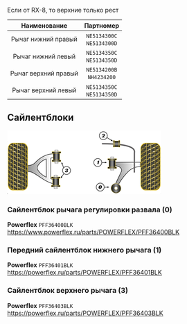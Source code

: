 Если от RX-8, то верхние только рест

| Наименование | Партномер |
|:-:|:-:|
| Рычаг нижний правый | `NE5134300C`<br>`NE5134300D` |
| Рычаг нижний левый | `NE5134350C`<br>`NE5134350D` |
| Рычаг верхний правый | `NE5134200B`<br>`NH4234200` |
| Рычаг верхний левый | `NE5134350C`<br>`NE5134350D` |

## Сайлентблоки

![alt text](img/Powerflex_front.png)

### Сайлентблок рычага регулировки развала (0)

__Powerflex__ `PFF36400BLK` https://www.powerflex.ru/parts/POWERFLEX/PFF36400BLK

### Передний сайлентблок нижнего рычага (1)

__Powerflex__ `PFF36401BLK` https://powerflex.ru/parts/POWERFLEX/PFF36401BLK

### Сайлентблок верхнего рычага (3)

__Powerflex__ `PFF36403BLK` https://powerflex.ru/parts/POWERFLEX/PFF36403BLK